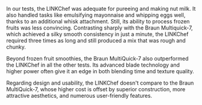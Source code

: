 In our tests, the LINKChef was adequate for pureeing and making nut milk. It also handled tasks like emulsifying mayonnaise and whipping eggs well, thanks to an additional whisk attachment. Still, its ability to process frozen fruits was less convincing. Contrasting sharply with the Braun Multiquick-7, which achieved a silky smooth consistency in just a minute, the LINKChef required three times as long and still produced a mix that was rough and chunky.

Beyond frozen fruit smoothies, the Braun MultiQuick-7 also outperformed the LINKChef in all the other tests. Its advanced blade technology and higher power often give it an edge in both blending time and texture quality. 

Regarding design and usability, the LINKChef doesn't compare to the Braun MultiQuick-7, whose higher cost is offset by superior construction, more attractive aesthetics, and numerous user-friendly features.